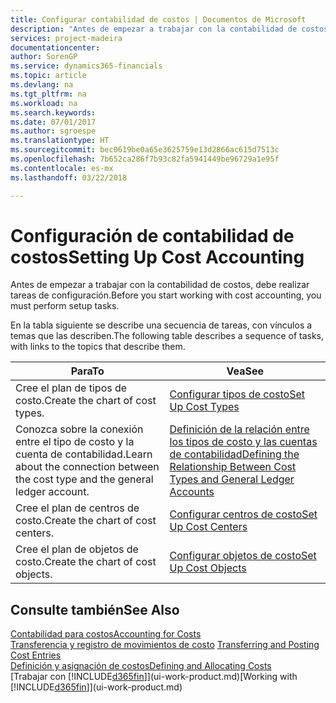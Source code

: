 ```yaml
---
title: Configurar contabilidad de costos | Documentos de Microsoft
description: "Antes de empezar a trabajar con la contabilidad de costos, debe realizar tareas de configuración."
services: project-madeira
documentationcenter: 
author: SorenGP
ms.service: dynamics365-financials
ms.topic: article
ms.devlang: na
ms.tgt_pltfrm: na
ms.workload: na
ms.search.keywords: 
ms.date: 07/01/2017
ms.author: sgroespe
ms.translationtype: HT
ms.sourcegitcommit: bec0619be0a65e3625759e13d2866ac615d7513c
ms.openlocfilehash: 7b652ca286f7b93c82fa5941449be96729a1e95f
ms.contentlocale: es-mx
ms.lasthandoff: 03/22/2018

---
```

# <a name="setting-up-cost-accounting"></a><span data-ttu-id="f4307-103">Configuración de contabilidad de costos</span><span class="sxs-lookup"><span data-stu-id="f4307-103">Setting Up Cost Accounting</span></span>
<span data-ttu-id="f4307-104">Antes de empezar a trabajar con la contabilidad de costos, debe realizar tareas de configuración.</span><span class="sxs-lookup"><span data-stu-id="f4307-104">Before you start working with cost accounting, you must perform setup tasks.</span></span>  

 <span data-ttu-id="f4307-105">En la tabla siguiente se describe una secuencia de tareas, con vínculos a temas que las describen.</span><span class="sxs-lookup"><span data-stu-id="f4307-105">The following table describes a sequence of tasks, with links to the topics that describe them.</span></span>

|<span data-ttu-id="f4307-106">Para</span><span class="sxs-lookup"><span data-stu-id="f4307-106">To</span></span>|<span data-ttu-id="f4307-107">Vea</span><span class="sxs-lookup"><span data-stu-id="f4307-107">See</span></span>|  
|--------|---------|  
|<span data-ttu-id="f4307-108">Cree el plan de tipos de costo.</span><span class="sxs-lookup"><span data-stu-id="f4307-108">Create the chart of cost types.</span></span>|[<span data-ttu-id="f4307-109">Configurar tipos de costo</span><span class="sxs-lookup"><span data-stu-id="f4307-109">Set Up Cost Types</span></span>](finance-how-to-set-up-cost-types.md)|  
|<span data-ttu-id="f4307-110">Conozca sobre la conexión entre el tipo de costo y la cuenta de contabilidad.</span><span class="sxs-lookup"><span data-stu-id="f4307-110">Learn about the connection between the cost type and the general ledger account.</span></span>|[<span data-ttu-id="f4307-111">Definición de la relación entre los tipos de costo y las cuentas de contabilidad</span><span class="sxs-lookup"><span data-stu-id="f4307-111">Defining the Relationship Between Cost Types and General Ledger Accounts</span></span>](finance-defining-the-relationship-between-cost-types-and-general-ledger-accounts.md)|  
|<span data-ttu-id="f4307-112">Cree el plan de centros de costo.</span><span class="sxs-lookup"><span data-stu-id="f4307-112">Create the chart of cost centers.</span></span>|[<span data-ttu-id="f4307-113">Configurar centros de costo</span><span class="sxs-lookup"><span data-stu-id="f4307-113">Set Up Cost Centers</span></span>](finance-how-to-set-up-cost-centers.md)|  
|<span data-ttu-id="f4307-114">Cree el plan de objetos de costo.</span><span class="sxs-lookup"><span data-stu-id="f4307-114">Create the chart of cost objects.</span></span>|[<span data-ttu-id="f4307-115">Configurar objetos de costo</span><span class="sxs-lookup"><span data-stu-id="f4307-115">Set Up Cost Objects</span></span>](finance-how-to-set-up-cost-objects.md)|  

## <a name="see-also"></a><span data-ttu-id="f4307-116">Consulte también</span><span class="sxs-lookup"><span data-stu-id="f4307-116">See Also</span></span>  
[<span data-ttu-id="f4307-117">Contabilidad para costos</span><span class="sxs-lookup"><span data-stu-id="f4307-117">Accounting for Costs</span></span>](finance-manage-cost-accounting.md)  
<span data-ttu-id="f4307-118">[Transferencia y registro de movimientos de costo](finance-transfer-and-post-cost-entries.md) </span><span class="sxs-lookup"><span data-stu-id="f4307-118">[Transferring and Posting Cost Entries](finance-transfer-and-post-cost-entries.md) </span></span>  
[<span data-ttu-id="f4307-119">Definición y asignación de costos</span><span class="sxs-lookup"><span data-stu-id="f4307-119">Defining and Allocating Costs</span></span>](finance-define-and-allocate-costs.md)  
<span data-ttu-id="f4307-120">[Trabajar con [!INCLUDE[d365fin](includes/d365fin_md.md)]](ui-work-product.md)</span><span class="sxs-lookup"><span data-stu-id="f4307-120">[Working with [!INCLUDE[d365fin](includes/d365fin_md.md)]](ui-work-product.md)</span></span>

